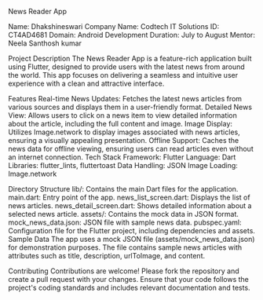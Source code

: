 News Reader App


Name: Dhakshineswari
Company Name: Codtech IT Solutions
ID: CT4AD4681
Domain: Android Development
Duration: July to August
Mentor: Neela Santhosh kumar

Project Description
The News Reader App is a feature-rich application built using Flutter, designed to provide users with the latest news from around the world. This app focuses on delivering a seamless and intuitive user experience with a clean and attractive interface.

Features
Real-time News Updates: Fetches the latest news articles from various sources and displays them in a user-friendly format.
Detailed News View: Allows users to click on a news item to view detailed information about the article, including the full content and image.
Image Display: Utilizes Image.network to display images associated with news articles, ensuring a visually appealing presentation.
Offline Support: Caches the news data for offline viewing, ensuring users can read articles even without an internet connection.
Tech Stack
Framework: Flutter
Language: Dart
Libraries: flutter_lints, fluttertoast
Data Handling: JSON
Image Loading: Image.network

Directory Structure
lib/: Contains the main Dart files for the application.
main.dart: Entry point of the app.
news_list_screen.dart: Displays the list of news articles.
news_detail_screen.dart: Shows detailed information about a selected news article.
assets/: Contains the mock data in JSON format.
mock_news_data.json: JSON file with sample news data.
pubspec.yaml: Configuration file for the Flutter project, including dependencies and assets.
Sample Data
The app uses a mock JSON file (assets/mock_news_data.json) for demonstration purposes. The file contains sample news articles with attributes such as title, description, urlToImage, and content.

Contributing
Contributions are welcome! Please fork the repository and create a pull request with your changes. Ensure that your code follows the project's coding standards and includes relevant documentation and tests.




